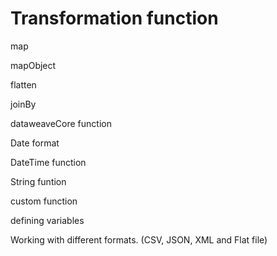 # Transformation function
map
    
mapObject
    
flatten
    
joinBy
    
dataweaveCore function
    
Date format
    
DateTime function
    
String funtion
    
custom function
    
defining variables
    
Working with different formats. (CSV, JSON, XML and Flat file)
